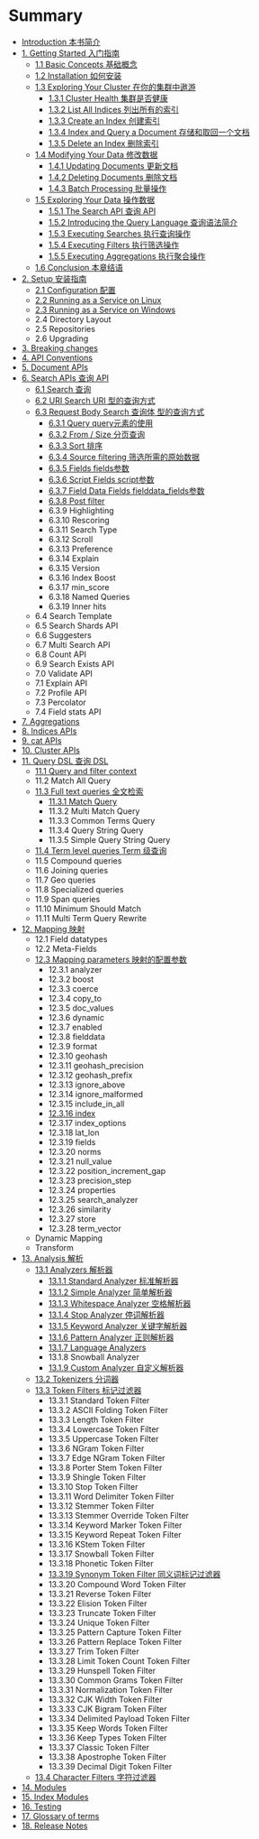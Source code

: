 # Summary

* [Introduction 本书简介](README.md)
* [1. Getting Started 入门指南](s01/00_getting_started.md)
   * [1.1 Basic Concepts 基础概念](s01/01_basic_concepts.md)
   * [1.2 Installation 如何安装](s01/02_installation.md)
   * [1.3 Exploring Your Cluster 在你的集群中遨游](s01/03_exploring_your_cluster.md)
       * [1.3.1 Cluster Health 集群是否健康](s01/03_01_cluster_health.md)
       * [1.3.2 List All Indices 列出所有的索引](s01/03_02_list_all_indices.md)
       * [1.3.3 Create an Index 创建索引](s01/03_03_create_an_index.md)
       * [1.3.4 Index and Query a Document 存储和取回一个文档](s01/03_04_index_and_query_a_document.md)
       * [1.3.5 Delete an Index 删除索引](s01/03_05_delete_an_index.md)
   * [1.4 Modifying Your Data 修改数据](s01/04_modifying_your_data.md)
       * [1.4.1 Updating Documents 更新文档](s01/04_01_updating_documents.md)
       * [1.4.2 Deleting Documents 删除文档](s01/04_02_deleting_documents.md)
       * [1.4.3 Batch Processing 批量操作](s01/04_03_batch_processing.md)
   * [1.5 Exploring Your Data 操作数据](s01/05_exploring_your_data.md)
       * [1.5.1 The Search API 查询 API](s01/05_01_the_search_api.md)
       * [1.5.2 Introducing the Query Language 查询语法简介](s01/05_02_introducing_the_query_language.md)
       * [1.5.3 Executing Searches 执行查询操作](s01/05_03_executing_searches.md)
       * [1.5.4 Executing Filters 执行筛选操作](s01/05_04_executing_filters.md)
       * [1.5.5 Executing Aggregations 执行聚合操作](s01/05_05_executing_aggregations.md)
   * [1.6 Conclusion 本章结语](s01/06_conclusion.md)
* [2. Setup 安装指南](s02/00_setup.md)
   * [2.1 Configuration 配置](s02/01_configuration.md)
   * [2.2 Running as a Service on Linux](s02/02_running_as_a_service_on_linux.md)
   * [2.3 Running as a Service on Windows](s02/03_running_as_a_service_on_windows.md)
   * 2.4 Directory Layout
   * 2.5 Repositories
   * 2.6 Upgrading
* [3. Breaking changes](s03/00_breaking_changes.md)
* [4. API Conventions](s04/00_api_conventions.md)
* [5. Document APIs](s05/00_document_apis.md)
* [6. Search APIs 查询 API](s06/00_search_apis.md)
   * [6.1 Search 查询](s06/01_search.md)
   * [6.2 URI Search URI 型的查询方式](s06/02_uri_search.md)
   * [6.3 Request Body Search 查询体 型的查询方式](s06/03_request_body_search.md)
       * [6.3.1 Query query元素的使用](s06/03_01_query.md)
       * [6.3.2 From / Size 分页查询](s06/03_02_from__size.md)
       * [6.3.3 Sort 排序](s06/03_03_sort.md)
       * [6.3.4 Source filtering 筛选所需的原始数据](s06/03_04_source_filtering.md)
       * [6.3.5 Fields fields参数](s06/03_05_fields.md)
       * [6.3.6 Script Fields script参数](s06/03_06_script_fields.md)
       * [6.3.7 Field Data Fields fielddata_fields参数](s06/03_07_field_data_fields.md)
       * [6.3.8 Post filter](s06/03_08_post_filter.md)
       * 6.3.9 Highlighting
       * 6.3.10 Rescoring
       * 6.3.11 Search Type
       * 6.3.12 Scroll
       * 6.3.13 Preference
       * 6.3.14 Explain
       * 6.3.15 Version
       * 6.3.16 Index Boost
       * 6.3.17 min_score
       * 6.3.18 Named Queries
       * 6.3.19 Inner hits
   * 6.4 Search Template
   * 6.5 Search Shards API
   * 6.6 Suggesters
   * 6.7 Multi Search API
   * 6.8 Count API
   * 6.9 Search Exists API
   * 7.0 Validate API
   * 7.1 Explain API
   * 7.2 Profile API
   * 7.3 Percolator
   * 7.4 Field stats API
* [7. Aggregations](s07/00_aggregations.md)
* [8. Indices APIs](s08/00_indices_apis.md)
* [9. cat APIs](s09/00_cat_apis.md)
* [10. Cluster APIs](s10/00_cluster_apis.md)
* [11. Query DSL 查询 DSL](s11/00_query_dsl.md)
   * [11.1 Query and filter context](s11/01_query_and_filter_context.md)
   * 11.2 Match All Query
   * [11.3 Full text queries 全文检索](s11/03_full_text_queries.md)
       * [11.3.1 Match Query](s11/03_01_match_query.md)
       * 11.3.2 Multi Match Query
       * 11.3.3 Common Terms Query
       * 11.3.4 Query String Query
       * 11.3.5 Simple Query String Query
   * [11.4 Term level queries Term 级查询](s11/04_term_level_queries.md)
   * 11.5 Compound queries
   * 11.6 Joining queries
   * 11.7 Geo queries
   * 11.8 Specialized queries
   * 11.9 Span queries
   * 11.10 Minimum Should Match
   * 11.11 Multi Term Query Rewrite
* [12. Mapping 映射](s12/00_mapping.md)
   * 12.1 Field datatypes
   * 12.2 Meta-Fields
   * [12.3 Mapping parameters 映射的配置参数](s12/03_mapping_parameters.md)
       * 12.3.1 analyzer
       * 12.3.2 boost
       * 12.3.3 coerce
       * 12.3.4 copy_to
       * 12.3.5 doc_values
       * 12.3.6 dynamic
       * 12.3.7 enabled
       * 12.3.8 fielddata
       * 12.3.9 format
       * 12.3.10 geohash
       * 12.3.11 geohash_precision
       * 12.3.12 geohash_prefix
       * 12.3.13 ignore_above
       * 12.3.14 ignore_malformed
       * 12.3.15 include_in_all
       * [12.3.16 index](s12/03_16_index.md)
       * 12.3.17 index_options
       * 12.3.18 lat_lon
       * 12.3.19 fields
       * 12.3.20 norms
       * 12.3.21 null_value
       * 12.3.22 position_increment_gap
       * 12.3.23 precision_step
       * 12.3.24 properties
       * 12.3.25 search_analyzer
       * 12.3.26 similarity
       * 12.3.27 store
       * 12.3.28 term_vector
   * Dynamic Mapping
   * Transform
* [13. Analysis 解析](s13/00_analysis.md)
   * [13.1 Analyzers 解析器](s13/01_analyzers.md)
       * [13.1.1 Standard Analyzer 标准解析器](s13/01_01_standard_analyzer.md)
       * [13.1.2 Simple Analyzer 简单解析器](s13/01_02_simple_analyzer.md)
       * [13.1.3 Whitespace Analyzer 空格解析器](s13/01_03_whitespace_analyzer.md)
       * [13.1.4 Stop Analyzer 停词解析器](s13/01_04_stop_analyzer.md)
       * [13.1.5 Keyword Analyzer 关键字解析器](s13/01_05_keyword_analyzer.md)
       * [13.1.6 Pattern Analyzer 正则解析器](s13/01_06_pattern_analyzer.md)
       * [13.1.7 Language Analyzers](s13/01_07_language_analyzers.md)
       * 13.1.8 Snowball Analyzer
       * [13.1.9 Custom Analyzer 自定义解析器](s13/01_09_custom_analyzer.md)
   * [13.2 Tokenizers 分词器](s13/02_tokenizers.md)
   * [13.3 Token Filters 标记过滤器](s13/03_token_filters.md)
       * 13.3.1 Standard Token Filter
       * 13.3.2 ASCII Folding Token Filter
       * 13.3.3 Length Token Filter
       * 13.3.4 Lowercase Token Filter
       * 13.3.5 Uppercase Token Filter
       * 13.3.6 NGram Token Filter
       * 13.3.7 Edge NGram Token Filter
       * 13.3.8 Porter Stem Token Filter
       * 13.3.9 Shingle Token Filter
       * 13.3.10 Stop Token Filter
       * 13.3.11 Word Delimiter Token Filter
       * 13.3.12 Stemmer Token Filter
       * 13.3.13 Stemmer Override Token Filter
       * 13.3.14 Keyword Marker Token Filter
       * 13.3.15 Keyword Repeat Token Filter
       * 13.3.16 KStem Token Filter
       * 13.3.17 Snowball Token Filter
       * 13.3.18 Phonetic Token Filter
       * [13.3.19 Synonym Token Filter 同义词标记过滤器](s13/03_19_synonym_token_filter.md)
       * 13.3.20 Compound Word Token Filter
       * 13.3.21 Reverse Token Filter
       * 13.3.22 Elision Token Filter
       * 13.3.23 Truncate Token Filter
       * 13.3.24 Unique Token Filter
       * 13.3.25 Pattern Capture Token Filter
       * 13.3.26 Pattern Replace Token Filter
       * 13.3.27 Trim Token Filter
       * 13.3.28 Limit Token Count Token Filter
       * 13.3.29 Hunspell Token Filter
       * 13.3.30 Common Grams Token Filter
       * 13.3.31 Normalization Token Filter
       * 13.3.32 CJK Width Token Filter
       * 13.3.33 CJK Bigram Token Filter
       * 13.3.34 Delimited Payload Token Filter
       * 13.3.35 Keep Words Token Filter
       * 13.3.36 Keep Types Token Filter
       * 13.3.37 Classic Token Filter
       * 13.3.38 Apostrophe Token Filter
       * 13.3.39 Decimal Digit Token Filter
   * [13.4 Character Filters 字符过滤器](s13/04_character_filters.md)
* [14. Modules](s14/00_modules.md)
* [15. Index Modules](s15/00_index_modules.md)
* [16. Testing](s16/00_testing.md)
* [17. Glossary of terms](s17/00_glossary_of_terms.md)
* [18. Release Notes](s18/00_release_notes.md)


